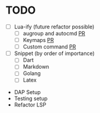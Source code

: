 # TODO

 - [ ] Lua-ify (future refactor possible)
   - [ ] augroup and autocmd [PR](https://github.com/neovim/neovim/pull/14661)
   - [ ] Keymaps [PR](https://github.com/neovim/neovim/pull/13823)
   - [ ] Custom command [PR](https://github.com/neovim/neovim/pull/11613)
 - [ ] Snippet (by order of importance)
   - [ ] Dart
   - [ ] Markdown
   - [ ] Golang
   - [ ] Latex
 - DAP Setup
 - Testing setup
 - Refactor LSP
